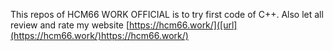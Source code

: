This repos of HCM66 WORK OFFICIAL is to try first code of C++. Also let all review and rate my website [https://hcm66.work/]([url](https://hcm66.work/)https://hcm66.work/)
